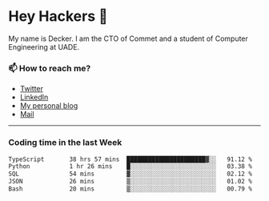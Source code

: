 # Hey Hackers 👋

My name is Decker. I am the CTO of Commet and a student of Computer Engineering at UADE.

### 📫 How to reach me?
- [Twitter](https://x.com/0xDecker) 
- [LinkedIn](https://www.linkedin.com/in/decker-urbano/) 
- [My personal blog](http://decker.sh) 
- [Mail](mailto:me@decker.sh)

---

### Coding time in the last Week

<!--START_SECTION:waka-->

```txt
TypeScript       38 hrs 57 mins  ██████████████████████▓░░   91.12 %
Python           1 hr 26 mins    █░░░░░░░░░░░░░░░░░░░░░░░░   03.38 %
SQL              54 mins         ▓░░░░░░░░░░░░░░░░░░░░░░░░   02.12 %
JSON             26 mins         ▒░░░░░░░░░░░░░░░░░░░░░░░░   01.02 %
Bash             20 mins         ▒░░░░░░░░░░░░░░░░░░░░░░░░   00.79 %
```

<!--END_SECTION:waka-->
